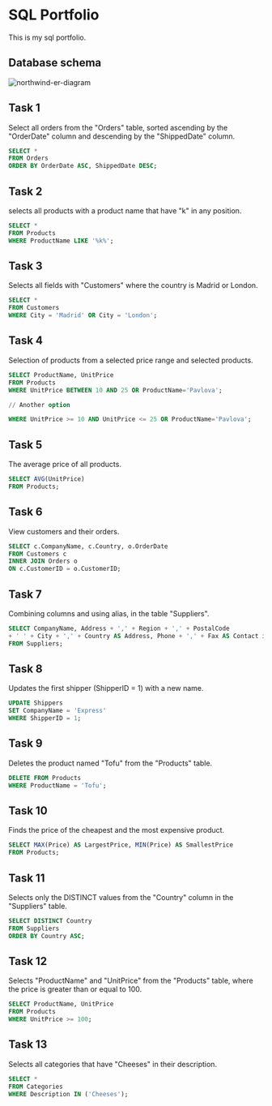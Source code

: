 # SQL Portfolio

This is my sql portfolio.

## Database schema

![northwind-er-diagram](https://user-images.githubusercontent.com/113541814/194773708-e808c00f-db1d-4292-b6c7-dbd55fa74b48.png)


## Task 1
Select all orders from the "Orders" table, sorted ascending by the "OrderDate" column and descending by the "ShippedDate" column.

```sql
SELECT * 
FROM Orders
ORDER BY OrderDate ASC, ShippedDate DESC;
```

## Task 2
selects all products with a product name that have "k" in any position.

```sql
SELECT *
FROM Products
WHERE ProductName LIKE '%k%';
```

## Task 3
Selects all fields with "Customers" where the country is Madrid or London.

```sql
SELECT *
FROM Customers
WHERE City = 'Madrid' OR City = 'London';
```

## Task 4
Selection of products from a selected price range and selected products.

```sql
SELECT ProductName, UnitPrice 
FROM Products
WHERE UnitPrice BETWEEN 10 AND 25 OR ProductName='Pavlova';

// Another option

WHERE UnitPrice >= 10 AND UnitPrice <= 25 OR ProductName='Pavlova';
```

## Task 5
The average price of all products.

```sql
SELECT AVG(UnitPrice)
FROM Products;
```

## Task 6
View customers and their orders.

```sql
SELECT c.CompanyName, c.Country, o.OrderDate
FROM Customers c
INNER JOIN Orders o
ON c.CustomerID = o.CustomerID;
```

## Task 7
Combining columns and using alias, in the table "Suppliers".

```sql
SELECT CompanyName, Address + ',' + Region + ',' + PostalCode 
+ ' ' + City + ',' + Country AS Address, Phone + ',' + Fax AS Contact information
FROM Suppliers;
```

## Task 8
Updates the first shipper (ShipperID = 1) with a new name.

```sql
UPDATE Shippers
SET CompanyName = 'Express'
WHERE ShipperID = 1;
```

## Task 9
Deletes the product named "Tofu" from the "Products" table.

```sql
DELETE FROM Products 
WHERE ProductName = 'Tofu';
```

## Task 10
Finds the price of the cheapest and the most expensive product.

```sql
SELECT MAX(Price) AS LargestPrice, MIN(Price) AS SmallestPrice
FROM Products;
```

## Task 11
Selects only the DISTINCT values from the "Country" column in the "Suppliers" table.

```sql
SELECT DISTINCT Country 
FROM Suppliers 
ORDER BY Country ASC;
```

## Task 12
Selects "ProductName" and "UnitPrice" from the "Products" table, where the price is greater than or equal to 100.

```sql
SELECT ProductName, UnitPrice
FROM Products
WHERE UnitPrice >= 100;
```

## Task 13
Selects all categories that have "Cheeses" in their description.

```sql
SELECT * 
FROM Categories
WHERE Description IN ('Cheeses');
